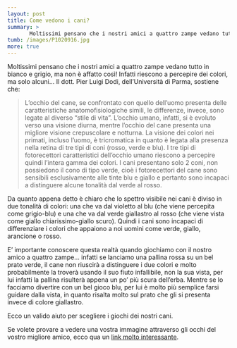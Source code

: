 ```yaml
---
layout: post
title: Come vedono i cani?
summary: >
       Moltissimi pensano che i nostri amici a quattro zampe vedano tutto in bianco e grigio, ma non è affatto così! Infatti riescono a percepire dei colori, ma solo alcuni... 
tumb: /images/P1020916.jpg
more: true
---
```

Moltissimi pensano che i nostri amici a quattro zampe vedano tutto in bianco e grigio, ma non è affatto così! Infatti riescono a percepire dei colori, ma solo alcuni... Il dott. Pier Luigi Dodi, dell’Università di Parma, sostiene che:

<blockquote cite="Pier Luigi Dodi">
  <p>L’occhio del cane, se confrontato con quello dell’uomo presenta delle caratteristiche anatomofisiologiche simili, le differenze, invece, sono legate al diverso “stile di vita”. L’occhio umano, infatti, si è evoluto verso una visione diurna, mentre l’occhio del cane presenta una migliore visione crepuscolare e notturna. La visione dei colori nei primati, incluso l’uomo, è tricromatica in quanto è legata alla presenza nella retina di tre tipi di coni (rosso, verde e blu). I tre tipi di fotorecettori caratteristici dell’occhio umano riescono a percepire quindi l’intera gamma dei colori. I cani presentano solo 2 coni, non possiedono il cono di tipo verde, cioè i fotorecettori del cane sono sensibili esclusivamente alle tinte blu e giallo e pertanto sono incapaci a distinguere alcune tonalità dal verde al rosso.</p>
</blockquote>

Da quanto appena detto è chiaro che lo spettro visibile nei cani è diviso in due tonalità di colori: una che va dal violetto al blu (che viene percepita come grigio-blu) e una che va dal verde giallastro al rosso (che viene vista come giallo chiarissimo-giallo scuro). Quindi i cani sono incapaci di differenziare i colori che appaiono a noi uomini come verde, giallo, arancione o rosso.

E’ importante conoscere questa realtà quando giochiamo con il nostro amico a quattro zampe… infatti se lanciamo una pallina rossa su un bel prato verde, il cane non riuscirà a distinguere i due colori e molto probabilmente la troverà usando il suo fiuto infallibile, non la sua vista, per lui infatti la pallina risulterà appena un po’ più scura dell’erba. Mentre se lo facciamo divertire con un bel gioco blu, per lui è molto più semplice farsi guidare dalla vista, in quanto risalta molto sul prato che gli si presenta invece di colore giallastro.

Ecco un valido aiuto per scegliere i giochi dei nostri cani.

Se volete provare a vedere una vostra immagine attraverso gli occhi del vostro migliore amico, ecco qua un [link molto interessante](http://k9v.altervista.org/).